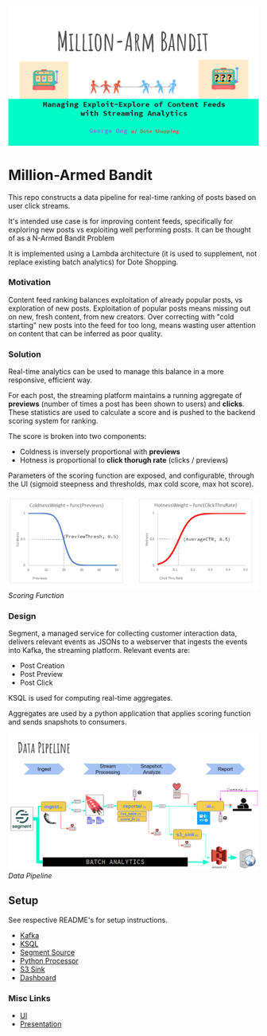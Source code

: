 ![title](imgs/title.PNG?raw=true "Data Pipeline")
# Million-Armed Bandit

This repo constructs a data pipeline for real-time ranking of posts based on user click streams. 

It's intended use case is for improving content feeds, specifically for exploring new posts vs exploiting well performing posts. 
It can be thought of as a N-Armed Bandit Problem

It is implemented using a Lambda architecture (it is used to supplement, not replace existing batch analytics) for Dote Shopping.

### Motivation

Content feed ranking balances exploitation of already popular posts, vs exploration of new posts. 
Exploitation of popular posts means missing out on new, fresh content, from new creators. 
Over correcting with "cold starting" new posts into the feed for too long, means wasting user attention on
content that can be inferred as poor quality. 

### Solution

Real-time analytics can be used to manage this balance in a more responsive, efficient way.

For each post, the streaming platform maintains a running aggregate of **previews** (number of times a post has been shown to users)
and **clicks**. These statistics are used to calculate a score and is pushed to the backend scoring system for ranking.

The score is broken into two components: 
* Coldness is inversely proportional with **previews** 
* Hotness is proportional to **click thorugh rate** (clicks / previews) 

Parameters of the scoring function are exposed, and configurable, through the UI (sigmoid steepness and thresholds, max cold score, max hot score). 

![Scoring_Algorithm](imgs/scoring_function_graph.PNG?raw=true "Scoring Algorithm")
*Scoring Function* 


### Design

Segment, a managed service for collecting customer interaction data, delivers relevant events as JSONs to a webserver that
ingests the events into Kafka, the streaming platform. Relevant events are:

* Post Creation
* Post Preview
* Post Click

KSQL is used for computing real-time aggregates.

Aggregates are used by a python application that applies scoring function and sends snapshots to consumers.

![data_pipeline](imgs/data_pipeline.PNG?raw=true "Data Pipeline")
*Data Pipeline*

## Setup

See respective README's for setup instructions.

+ [Kafka](https://github.com/gkong88/InsightProjectWithDoteShopping/tree/master/config)
+ [KSQL](https://github.com/gkong88/InsightProjectWithDoteShopping/tree/master/processors/ksql)
+ [Segment Source](https://github.com/gkong88/InsightProjectWithDoteShopping/tree/master/connectors)
+ [Python Processor](https://github.com/gkong88/InsightProjectWithDoteShopping/tree/master/processors/scores_table)
+ [S3 Sink](https://github.com/gkong88/InsightProjectWithDoteShopping/tree/master/connectors)
+ [Dashboard](https://github.com/gkong88/InsightProjectWithDoteShopping/tree/master/ui) 
  

### Misc Links

* [UI](http://cleardata.club)
* [Presentation](https://docs.google.com/presentation/d/1X8pTTB6mPH0ciCwkJ0ja58ogYM26Bq7wKbcdxdAAaBk/)